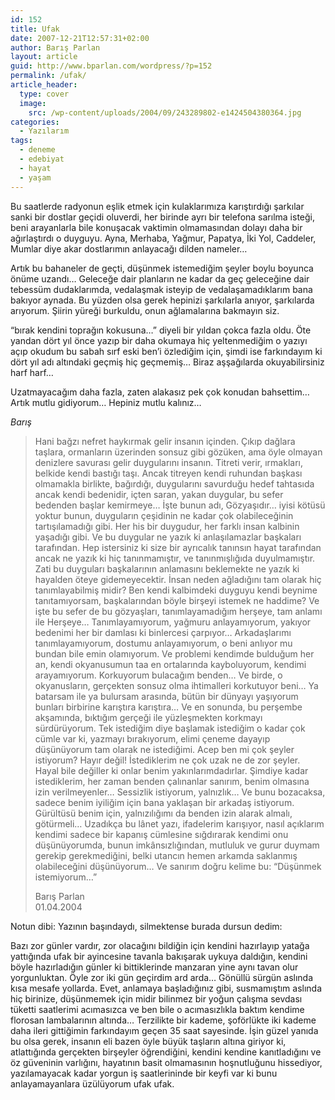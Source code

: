 ```yaml
---
id: 152
title: Ufak
date: 2007-12-21T12:57:31+02:00
author: Barış Parlan
layout: article
guid: http://www.bparlan.com/wordpress/?p=152
permalink: /ufak/
article_header:
  type: cover
  image:
    src: /wp-content/uploads/2004/09/243289802-e1424504380364.jpg
categories:
  - Yazılarım
tags:
  - deneme
  - edebiyat
  - hayat
  - yaşam
---
```


Bu saatlerde radyonun eşlik etmek için kulaklarımıza karıştırdığı şarkılar sanki bir dostlar geçidi oluverdi, her birinde ayrı bir telefona sarılma isteği, beni arayanlarla bile konuşacak vaktimin olmamasından dolayı daha bir ağırlaştırdı o duyguyu. Ayna, Merhaba, Yağmur, Papatya, İki Yol, Caddeler, Mumlar diye akar dostlarımın anlayacağı dilden nameler&#8230;

Artık bu bahaneler de geçti, düşünmek istemediğim şeyler boylu boyunca önüme uzandı&#8230; Geleceğe dair planların ne kadar da geç geleceğine dair tebessüm dudaklarımda, vedalaşmak isteyip de vedalaşamadıklarım bana bakıyor aynada. Bu yüzden olsa gerek hepinizi şarkılarla anıyor, şarkılarda arıyorum. Şiirin yüreği burkuldu, onun ağlamalarına bakmayın siz.

&#8220;bırak kendini toprağın kokusuna&#8230;&#8221; diyeli bir yıldan çokca fazla oldu. Öte yandan dört yıl önce yazıp bir daha okumaya hiç yeltenmediğim o yazıyı açıp okudum bu sabah sırf eski ben&#8217;i özlediğim için, şimdi ise farkındayım ki dört yıl adı altındaki geçmiş hiç geçmemiş&#8230; Biraz aşşağılarda okuyabilirsiniz harf harf&#8230;

Uzatmayacağım daha fazla, zaten alakasız pek çok konudan bahsettim&#8230;  
Artık mutlu gidiyorum&#8230; Hepiniz mutlu kalınız&#8230;

_Barış_

> Hani bağzı nefret haykırmak gelir insanın içinden. Çıkıp dağlara taşlara, ormanların üzerinden sonsuz gibi gözüken, ama öyle olmayan denizlere savurası gelir duygularını insanın. Titreti verir, ırmakları, belkide kendi bastığı taşı. Ancak titreyen kendi ruhundan başkası olmamakla birlikte, bağırdığı, duygularını savurduğu hedef tahtasıda ancak kendi bedenidir, içten saran, yakan duygular, bu sefer bedenden başlar kemirmeye&#8230; İşte bunun adı, Gözyaşıdır&#8230; iyisi kötüsü yoktur bunun, duyguların çeşidinin ne kadar çok olabileceğinin tartışılamadığı gibi. Her his bir duygudur, her farklı insan kalbinin yaşadığı gibi. Ve bu duygular ne yazık ki anlaşılamazlar başkaları tarafından. Hep istersiniz ki size bir ayrıcalık tanınsın hayat tarafından ancak ne yazık ki hiç tanınmamıştır, ve tanınmışlığıda duyulmamıştır. Zati bu duyguları başkalarının anlamasını beklemekte ne yazık ki hayalden öteye gidemeyecektir. İnsan neden ağladığını tam olarak hiç tanımlayabilmiş midir? Ben kendi kalbimdeki duyguyu kendi beynime tanıtamıyorsam, başkalarından böyle birşeyi istemek ne haddime? Ve işte bu sefer de bu gözyaşları, tanımlayamadığım herşeye, tam anlamı ile Herşeye&#8230; Tanımlayamıyorum, yağmuru anlayamıyorum, yakıyor bedenimi her bir damlası ki binlercesi çarpıyor&#8230; Arkadaşlarımı tanımlayamıyorum, dostumu anlayamıyorum, o beni anlıyor mu bundan bile emin olamıyorum. Ve problemi kendimde bulduğum her an, kendi okyanusumun taa en ortalarında kayboluyorum, kendimi arayamıyorum. Korkuyorum bulacağım benden&#8230; Ve birde, o okyanusların, gerçekten sonsuz olma ihtimalleri korkutuyor beni&#8230; Ya batarsam ile ya bulursam arasında, bütün bir dünyayı yaşıyorum bunları birbirine karıştıra karıştıra&#8230; Ve en sonunda, bu perşembe akşamında, bıktığım gerçeği ile yüzleşmekten korkmayı sürdürüyorum. Tek istediğim diye başlamak istediğim o kadar çok cümle var ki, yazmayı bırakıyorum, elimi çeneme dayayıp düşünüyorum tam olarak ne istediğimi. Acep ben mi çok şeyler istiyorum? Hayır değil! İstediklerim ne çok uzak ne de zor şeyler. Hayal bile değiller ki onlar benim yakınlarımdadırlar. Şimdiye kadar istediklerim, her zaman benden çalınanlar sanırım, benim olmasına izin verilmeyenler&#8230; Sessizlik istiyorum, yalnızlık&#8230; Ve bunu bozacaksa, sadece benim iyiliğim için bana yaklaşan bir arkadaş istiyorum. Gürültüsü benim için, yalnızılığımı da benden izin alarak almalı, götürmeli&#8230; Uzadıkça bu lânet yazı, ifadelerim karışıyor, nasıl açıklarım kendimi sadece bir kapanış cümlesine sığdırarak kendimi onu düşünüyorumda, bunun imkânsızlığından, mutluluk ve gurur duymam gerekip gerekmediğini, belki utancın hemen arkamda saklanmış olabileceğini düşünüyorum&#8230; Ve sanırım doğru kelime bu: &#8220;Düşünmek istemiyorum&#8230;&#8221;
> 
> Barış Parlan  
> 01.04.2004

Notun dibi: Yazının başındaydı, silmektense burada dursun dedim:

Bazı zor günler vardır, zor olacağını bildiğin için kendini hazırlayıp yatağa yattığında ufak bir ayincesine tavanla bakışarak uykuya daldığın, kendini böyle hazırladığın günler ki bittiklerinde manzaran yine aynı tavan olur yorgunluktan. Öyle zor iki gün geçirdim ard arda&#8230; Gönüllü sürgün aslında kısa mesafe yollarda. Evet, anlamaya başladığınız gibi, susmamıştım aslında hiç birinize, düşünmemek için midir bilinmez bir yoğun çalışma sevdası tüketti saatlerimi acımasızca ve ben bile o acımasızlıkla baktım kendime florosan lambalarının altında&#8230; Terzilikte bir kademe, şoförlükte iki kademe daha ileri gittiğimin farkındayım geçen 35 saat sayesinde. İşin güzel yanıda bu olsa gerek, insanın eli bazen öyle büyük taşların altına giriyor ki, atlattığında gerçekten birşeyler öğrendiğini, kendini kendine kanıtladığını ve öz güveninin varlığını, hayatının basit olmamasının hoşnutluğunu hissediyor, yazılamayacak kadar yorgun iş saatlerininde bir keyfi var ki bunu anlayamayanlara üzülüyorum ufak ufak.
